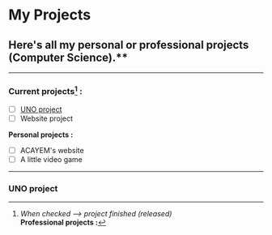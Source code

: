 # My Projects <br/>
## Here's all my personal or professional projects (Computer Science).**
---
### Current projects[^project] :
[^project]: *When checked --> project finished (released)*  
**Professional projects :**
- [ ] [UNO project](https://github.com/Ldm01/Projects/tree/master/Uno)
- [ ] Website project

**Personal projects :**
- [ ] ACAYEM's website
- [ ] A little video game

---
### UNO project